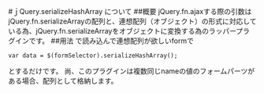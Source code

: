 #ｊQuery.serializeHashArray について
##概要
jQuery.fn.ajaxする際の引数は jQuery.fn.serializeArrayの配列と、連想配列（オブジェクト）の形式に対応している為、jQuery.fn.serializeArrayをオブジェクトに変換する為のラッパープラグインです。
##用法
    <script type="text/javascript" src="https://ajax.googleapis.com/ajax/libs/jquery/1.7/jquery.min.js"></script>
    <script type="text/javascript" src="./js/jquery.serializeHashArray.js"></script>
で読み込んで連想配列が欲しいformで

    var data = $(formSelector).serializeHashArray();
とするだけです。
尚、このプラグインは複数同じnameの値のフォームパーツがある場合、配列として格納します。
